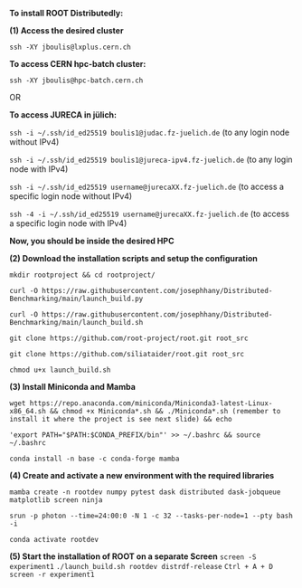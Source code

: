 
**To install ROOT Distributedly:**

**(1) Access the desired cluster**

```ssh -XY jboulis@lxplus.cern.ch```

**To access CERN hpc-batch cluster:**

```ssh -XY jboulis@hpc-batch.cern.ch```

OR

**To access JURECA in jülich:**

```ssh -i ~/.ssh/id_ed25519 boulis1@judac.fz-juelich.de``` (to any login node without IPv4)

```ssh -i ~/.ssh/id_ed25519 boulis1@jureca-ipv4.fz-juelich.de``` (to any login node with IPv4)

```ssh -i ~/.ssh/id_ed25519 username@jurecaXX.fz-juelich.de``` (to access a specific login node without IPv4)

```ssh -4 -i ~/.ssh/id_ed25519 username@jurecaXX.fz-juelich.de``` (to access a specific login node with IPv4)

**Now, you should be inside the desired HPC**

**(2) Download the installation scripts and setup the configuration**

```mkdir rootproject && cd rootproject/```

```curl -O https://raw.githubusercontent.com/josephhany/Distributed-Benchmarking/main/launch_build.py```

```curl -O https://raw.githubusercontent.com/josephhany/Distributed-Benchmarking/main/launch_build.sh```

```git clone https://github.com/root-project/root.git root_src```

```git clone https://github.com/siliataider/root.git root_src```

```chmod u+x launch_build.sh```

**(3) Install Miniconda and Mamba**

```wget https://repo.anaconda.com/miniconda/Miniconda3-latest-Linux-x86_64.sh && chmod +x Miniconda*.sh && ./Miniconda*.sh (remember to install it where the project is see next slide) && echo ```

```'export PATH="$PATH:$CONDA_PREFIX/bin"' >> ~/.bashrc && source ~/.bashrc```

```conda install -n base -c conda-forge mamba```

**(4) Create and activate a new environment with the required libraries**

```mamba create -n rootdev numpy pytest dask distributed dask-jobqueue matplotlib screen ninja```

```srun -p photon --time=24:00:0 -N 1 -c 32 --tasks-per-node=1 --pty bash -i```

```conda activate rootdev```

**(5) Start the installation of ROOT on a separate Screen**
```screen -S experiment1```
```./launch_build.sh rootdev distrdf-release```
```Ctrl + A + D```
```screen -r experiment1```
